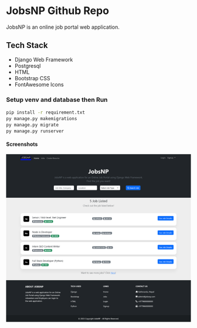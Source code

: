 # JobsNP Github Repo
JobsNP is an online job portal web application.

## Tech Stack
- Django Web Framework
- Postgresql
- HTML
- Bootstrap CSS
- FontAwesome Icons


### Setup venv and database then Run
```sh
pip install -r requirement.txt
py manage.py makemigrations
py manage.py migrate
py manage.py runserver
```

#### Screenshots
![JobsNP HomePage](/Screenshots/JobsNP-HomePage.jpg)